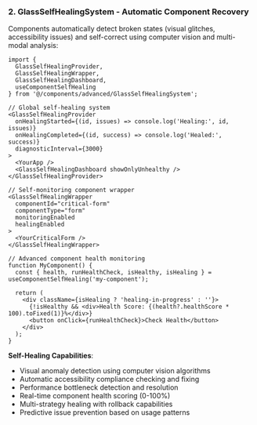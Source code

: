### 2. GlassSelfHealingSystem - Automatic Component Recovery

Components automatically detect broken states (visual glitches, accessibility issues) and self-correct using computer vision and multi-modal analysis:

```tsx
import { 
  GlassSelfHealingProvider, 
  GlassSelfHealingWrapper,
  GlassSelfHealingDashboard,
  useComponentSelfHealing
} from '@/components/advanced/GlassSelfHealingSystem';

// Global self-healing system
<GlassSelfHealingProvider
  onHealingStarted={(id, issues) => console.log('Healing:', id, issues)}
  onHealingCompleted={(id, success) => console.log('Healed:', success)}
  diagnosticInterval={3000}
>
  <YourApp />
  <GlassSelfHealingDashboard showOnlyUnhealthy />
</GlassSelfHealingProvider>

// Self-monitoring component wrapper
<GlassSelfHealingWrapper 
  componentId="critical-form"
  componentType="form"
  monitoringEnabled
  healingEnabled
>
  <YourCriticalForm />
</GlassSelfHealingWrapper>

// Advanced component health monitoring
function MyComponent() {
  const { health, runHealthCheck, isHealthy, isHealing } = useComponentSelfHealing('my-component');
  
  return (
    <div className={isHealing ? 'healing-in-progress' : ''}>
      {!isHealthy && <div>Health Score: {(health?.healthScore * 100).toFixed(1)}%</div>}
      <button onClick={runHealthCheck}>Check Health</button>
    </div>
  );
}
```

**Self-Healing Capabilities**:
- Visual anomaly detection using computer vision algorithms
- Automatic accessibility compliance checking and fixing
- Performance bottleneck detection and resolution
- Real-time component health scoring (0-100%)
- Multi-strategy healing with rollback capabilities
- Predictive issue prevention based on usage patterns
